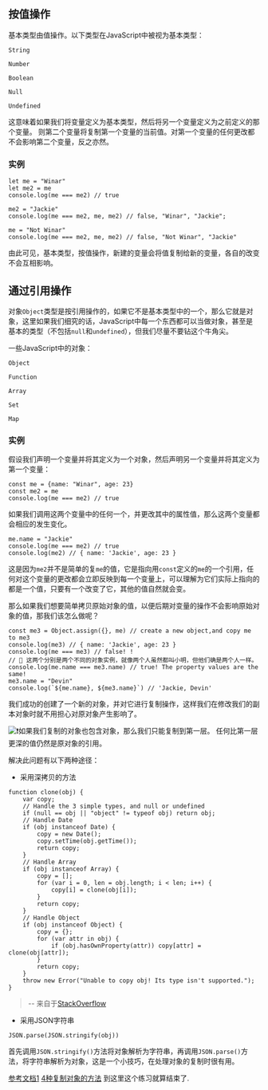 ## 按值操作

基本类型由值操作。以下类型在JavaScript中被视为基本类型：

`String`

`Number`

`Boolean`

`Null`

`Undefined`

这意味着如果我们将变量定义为基本类型，然后将另一个变量定义为之前定义的那个变量。 则第二个变量将复制第一个变量的当前值。对第一个变量的任何更改都不会影响第二个变量，反之亦然。

### 实例

```
let me = "Winar"
let me2 = me
console.log(me === me2) // true

me2 = "Jackie"
console.log(me === me2, me, me2) // false, "Winar", "Jackie"; 

me = "Not Winar"
console.log(me === me2, me, me2) // false, "Not Winar", "Jackie"
```

由此可见，基本类型，按值操作，新建的变量会将值复制给新的变量，各自的改变不会互相影响。

## 通过引用操作

对象`Object`类型是按引用操作的，如果它不是基本类型中的一个，那么它就是对象，这里如果我们细究的话，JavaScript中每一个东西都可以当做对象，甚至是基本的类型（不包括`null`和`undefined`），但我们尽量不要钻这个牛角尖。

一些JavaScript中的对象：

`Object`

`Function`

`Array`

`Set`

`Map`

### 实例

假设我们声明一个变量并将其定义为一个对象，然后声明另一个变量并将其定义为第一个变量：

```
const me = {name: "Winar", age: 23}
const me2 = me
console.log(me === me2) // true
```

如果我们调用这两个变量中的任何一个，并更改其中的属性值，那么这两个变量都会相应的发生变化。

```
me.name = "Jackie"
console.log(me === me2) // true
console.log(me2) // { name: 'Jackie', age: 23 }
```

这是因为`me2`并不是简单的复`me`的值，它是指向用`const`定义的`me`的一个引用，任何对这个变量的更改都会立即反映到每一个变量上，可以理解为它们实际上指向的都是一个值，只要有一个改变了它，其他的值自然就会变。

那么如果我们想要简单拷贝原始对象的值，以便后期对变量的操作不会影响原始对象的值，那我们该怎么做呢？

```
const me3 = Object.assign({}, me) // create a new object,and copy me to me3
console.log(me3) // { name: 'Jackie', age: 23 }
console.log(me === me3) // false! ! 
// 🔔 这两个分别是两个不同的对象实例，就像两个人虽然都叫小明，但他们确是两个人一样。
console.log(me.name === me3.name) // true! The property values are the same!
me3.name = "Devin"
console.log(`${me.name}, ${me3.name}`) // 'Jackie, Devin'
```

我们成功的创建了一个新的对象，并对它进行复制操作，这样我们在修改我们的副本对象时就不用担心对原对象产生影响了。

![:exclamation:](https://assets-cdn.github.com/images/icons/emoji/unicode/2757.png)如果我们复制的对象也包含对象，那么我们只能复制到第一层。 任何比第一层更深的值仍然是原对象的引用。

解决此问题有以下两种途径：

- 采用深拷贝的方法

```
function clone(obj) {
    var copy;
    // Handle the 3 simple types, and null or undefined
    if (null == obj || "object" != typeof obj) return obj;
    // Handle Date
    if (obj instanceof Date) {
        copy = new Date();
        copy.setTime(obj.getTime());
        return copy;
    }
    // Handle Array
    if (obj instanceof Array) {
        copy = [];
        for (var i = 0, len = obj.length; i < len; i++) {
            copy[i] = clone(obj[i]);
        }
        return copy;
    }
    // Handle Object
    if (obj instanceof Object) {
        copy = {};
        for (var attr in obj) {
            if (obj.hasOwnProperty(attr)) copy[attr] = clone(obj[attr]);
        }
        return copy;
    }
    throw new Error("Unable to copy obj! Its type isn't supported.");
}
```

> -- 来自于[StackOverflow](http://stackoverflow.com/questions/728360/how-do-i-correctly-clone-a-javascript-object)

- 采用JSON字符串

`JSON.parse(JSON.stringify(obj))`

首先调用`JSON.stringify()`方法将对象解析为字符串，再调用`JSON.parse()`方法，将字符串解析为对象，这是一个小技巧，在处理对象的复制时很有用。

[参考文档1](http://stackoverflow.com/questions/122102/what-is-the-most-efficient-way-to-deep-clone-an-object-in-javascript) [4种复制对象的方法](http://heyjavascript.com/4-creative-ways-to-clone-objects/) 到这里这个练习就算结束了.